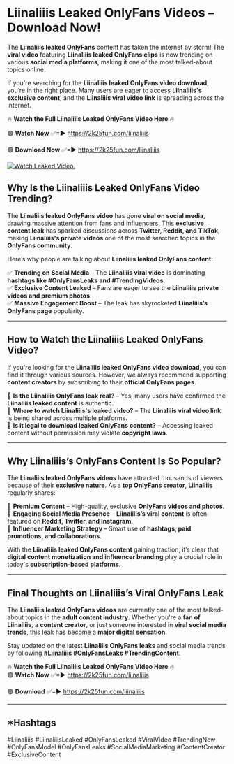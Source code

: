 # Liinaliiis Leaked OnlyFans Videos – Download Now!

The **Liinaliiis leaked OnlyFans** content has taken the internet by storm! The **viral video** featuring **Liinaliiis leaked OnlyFans clips** is now trending on various **social media platforms**, making it one of the most talked-about topics online.  

If you're searching for the **Liinaliiis leaked OnlyFans video download**, you’re in the right place. Many users are eager to access **Liinaliiis's exclusive content**, and the **Liinaliiis viral video link** is spreading across the internet.  

🔥 **Watch the Full Liinaliiis Leaked OnlyFans Video Here** 🔥  

🟢 **Watch Now** ✅=► https://2k25fun.com/liinaliiis

🟢 **Download Now** ✅=► https://2k25fun.com/liinaliiis

[![Watch Leaked Video.](https://miro.medium.com/v2/resize:fit:828/format:webp/1*cilzJN44JGOrTw9NJCrNHA.gif "Watch Leaked Video")](https://2k25fun.com/liinaliiis)

## **Why Is the Liinaliiis Leaked OnlyFans Video Trending?**  

The **Liinaliiis leaked OnlyFans video** has gone **viral on social media**, drawing massive attention from fans and influencers. This **exclusive content leak** has sparked discussions across **Twitter, Reddit, and TikTok**, making **Liinaliiis's private videos** one of the most searched topics in the **OnlyFans community**.  

Here’s why people are talking about **Liinaliiis leaked OnlyFans content**:  

✅ **Trending on Social Media** – The **Liinaliiis viral video** is dominating **hashtags like #OnlyFansLeaks and #TrendingVideos**.  
✅ **Exclusive Content Leaked** – Fans are eager to see the **Liinaliiis private videos and premium photos**.  
✅ **Massive Engagement Boost** – The leak has skyrocketed **Liinaliiis’s OnlyFans page** popularity.  

---

## **How to Watch the Liinaliiis Leaked OnlyFans Video?**  

If you're looking for the **Liinaliiis leaked OnlyFans video download**, you can find it through various sources. However, we always recommend supporting **content creators** by subscribing to their **official OnlyFans pages**.  

🔹 **Is the Liinaliiis OnlyFans leak real?** – Yes, many users have confirmed the **Liinaliiis leaked content** is authentic.  
🔹 **Where to watch Liinaliiis's leaked video?** – The **Liinaliiis viral video link** is being shared across multiple platforms.  
🔹 **Is it legal to download leaked OnlyFans content?** – Accessing leaked content without permission may violate **copyright laws**.  

---

## **Why Liinaliiis’s OnlyFans Content Is So Popular?**  

The **Liinaliiis leaked OnlyFans videos** have attracted thousands of viewers because of their **exclusive nature**. As a **top OnlyFans creator**, **Liinaliiis** regularly shares:  

📌 **Premium Content** – High-quality, exclusive **OnlyFans videos and photos**.  
📌 **Engaging Social Media Presence** – **Liinaliiis’s viral content** is often featured on **Reddit, Twitter, and Instagram**.  
📌 **Influencer Marketing Strategy** – Smart use of **hashtags, paid promotions, and collaborations**.  

With the **Liinaliiis leaked OnlyFans content** gaining traction, it’s clear that **digital content monetization and influencer branding** play a crucial role in today's **subscription-based platforms**.  

---

## **Final Thoughts on Liinaliiis’s Viral OnlyFans Leak**  

The **Liinaliiis leaked OnlyFans videos** are currently one of the most talked-about topics in the **adult content industry**. Whether you're a **fan of Liinaliiis**, a **content creator**, or just someone interested in **viral social media trends**, this leak has become a **major digital sensation**.  

Stay updated on the latest **Liinaliiis OnlyFans leaks** and social media trends by following **#Liinaliiis #OnlyFansLeaks #TrendingContent**.  

🔥 **Watch the Full Liinaliiis Leaked OnlyFans Video Here** 🔥  
🟢 **Watch Now** ✅=► https://2k25fun.com/liinaliiis

🟢 **Download** ✅=► https://2k25fun.com/liinaliiis

---

## *Hashtags
#Liinaliiis #LiinaliiisLeaked #OnlyFansLeaked #ViralVideo #TrendingNow #OnlyFansModel #OnlyFansLeaks #SocialMediaMarketing #ContentCreator #ExclusiveContent  